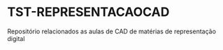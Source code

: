 # TST-REPRESENTACAOCAD
Repositório relacionados as aulas de CAD de matérias de representação digital
